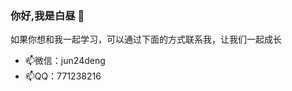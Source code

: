 ### 你好,我是白昼 👋
如果你想和我一起学习，可以通过下面的方式联系我，让我们一起成长
+ 📫微信：jun24deng
+ 📫QQ：771238216
<!-- <img src="https://github-readme-stats.vercel.app/api?username=dayTimeAffect&show_icons=true&icon_color=805AD5&text_color=718096&hide_title=true&bg_color=FFFFFF" align="right" /> -->
